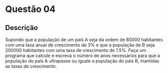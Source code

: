 # Questão 04

## Descrição
Supondo que a população de um país A seja da ordem de 80000 habitantes com uma taxa anual de
crescimento de 3% e que a população de B seja 200000 habitantes com uma taxa de crescimento de 1.5%.
Faça um programa que calcule e escreva o número de anos necessários para que a população do país A
ultrapasse ou iguale a população do país B, mantidas as taxas de crescimento.
